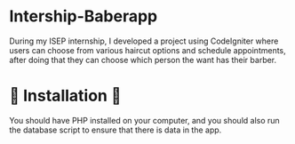 # Intership-Baberapp
During my ISEP internship, I developed a project using CodeIgniter where users can choose from various haircut options and schedule appointments, after doing that they can choose which person the want has their barber.

# 🌟 Installation 🌟
You should have PHP installed on your computer, and you should also run the database script to ensure that there is data in the app.
